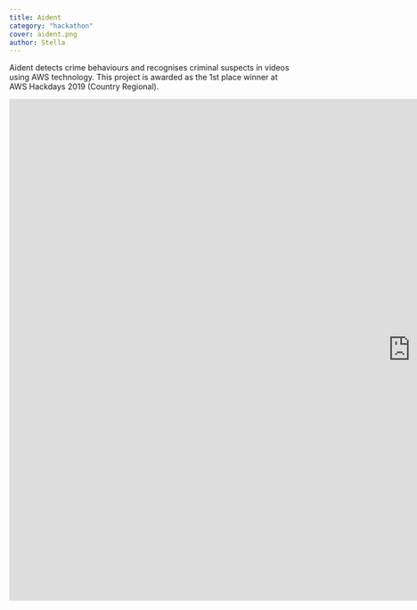 ```yaml
---
title: Aident
category: "hackathon"
cover: aident.png
author: Stella
---
```


Aident detects crime behaviours and recognises criminal suspects in videos using AWS technology. This project is 
awarded as the 1st place winner at AWS Hackdays 2019 (Country Regional).

<iframe width="1440" height="900" src="https://www.youtube.com/embed/ouTdvoKeZaE" frameborder="0" allow="accelerometer; encrypted-media; gyroscope; picture-in-picture" allowfullscreen></iframe>
